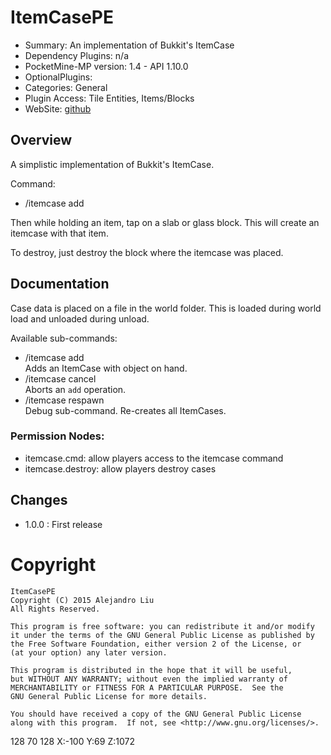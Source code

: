 ItemCasePE
========

* Summary: An implementation of Bukkit's ItemCase
* Dependency Plugins: n/a
* PocketMine-MP version: 1.4 - API 1.10.0
* OptionalPlugins:
* Categories: General
* Plugin Access: Tile Entities, Items/Blocks
* WebSite: [github](https://github.com/alejandroliu/pocketmine-plugins/tree/master/ItemCasePE)

Overview
--------

A simplistic implementation of Bukkit's ItemCase.

Command:

* /itemcase add

Then while holding an item, tap on a slab or glass block.  This will create an
itemcase with that item.

To destroy, just destroy the block where the itemcase was placed.


Documentation
-------------

Case data is placed on a file in the world folder.  This is
loaded during world load and unloaded during unload.

Available sub-commands:

* /itemcase add  
  Adds an ItemCase with object on hand.
* /itemcase cancel  
  Aborts an `add` operation.
* /itemcase respawn  
  Debug sub-command.  Re-creates all ItemCases.

### Permission Nodes:

* itemcase.cmd: allow players access to the itemcase command
* itemcase.destroy: allow players destroy cases

Changes
-------

* 1.0.0 : First release

Copyright
=========

    ItemCasePE
    Copyright (C) 2015 Alejandro Liu  
    All Rights Reserved.

    This program is free software: you can redistribute it and/or modify
    it under the terms of the GNU General Public License as published by
    the Free Software Foundation, either version 2 of the License, or
    (at your option) any later version.

    This program is distributed in the hope that it will be useful,
    but WITHOUT ANY WARRANTY; without even the implied warranty of
    MERCHANTABILITY or FITNESS FOR A PARTICULAR PURPOSE.  See the
    GNU General Public License for more details.

    You should have received a copy of the GNU General Public License
    along with this program.  If not, see <http://www.gnu.org/licenses/>.

128 70 128
X:-100 Y:69 Z:1072
